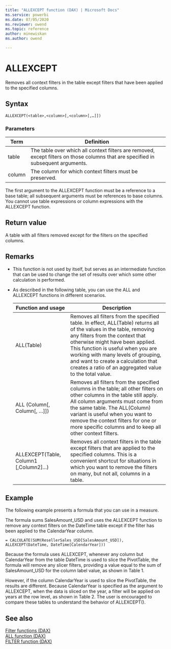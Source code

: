 ```yaml
---
title: "ALLEXCEPT function (DAX) | Microsoft Docs"
ms.service: powerbi 
ms.date: 07/05/2020
ms.reviewer: owend
ms.topic: reference
author: minewiskan
ms.author: owend

---
```

# ALLEXCEPT

Removes all context filters in the table except filters that have been applied to the specified columns.  
  
## Syntax  
  
```dax
ALLEXCEPT(<table>,<column>[,<column>[,…]])  
```
  
### Parameters  
  
|Term|Definition|  
|--------|--------------|  
|table|The table over which all context filters are removed, except filters on those columns that are specified in subsequent arguments.|  
|column|The column for which context filters must be preserved.|  
  
The first argument to the ALLEXCEPT function must be a reference to a base table; all subsequent arguments must be references to base columns. You cannot use table expressions or column expressions with the ALLEXCEPT function.  
  
## Return value

A table with all filters removed except for the filters on the specified columns.  
  
## Remarks

- This function is not used by itself, but serves as an intermediate function that can be used to change the set of results over which some other calculation is performed.  
  
- As described in the following table, you can use the ALL and ALLEXCEPT functions in different scenarios.  
  
    |Function and usage|Description|  
    |----------------------|---------------|  
    |ALL(Table)|Removes all filters from the specified table. In effect, ALL(Table) returns all of the values in the table, removing any filters from the context that otherwise might have been applied. This function is useful when you are working with many levels of grouping, and want to create a calculation that creates a ratio of an aggregated value to the total value.|  
    |ALL (Column[, Column[, …]])|Removes all filters from the specified columns in the table; all other filters on other columns in the table still apply. All column arguments must come from the same table. The ALL(Column) variant is useful when you want to remove the context filters for one or more specific columns and to keep all other context filters.|  
    |ALLEXCEPT(Table, Column1 [,Column2]...)|Removes all context filters in the table except filters that are applied to the specified columns. This is a convenient shortcut for situations in which you want to remove the filters on many, but not all, columns in a table.|  
  
## Example

The following example presents a formula that you can use in a measure.  
  
The formula sums SalesAmount_USD and uses the ALLEXCEPT function to remove any context filters on the DateTime table except if the filter has been applied to the CalendarYear column.  
  
```dax
= CALCULATE(SUM(ResellerSales_USD[SalesAmount_USD]), ALLEXCEPT(DateTime, DateTime[CalendarYear]))  
```

Because the formula uses ALLEXCEPT, whenever any column but CalendarYear from the table DateTime is used to slice the PivotTable, the formula will remove any slicer filters, providing a value equal to the sum of SalesAmount_USD for the column label value, as shown in Table 1.  
  
However, if the column CalendarYear is used to slice the PivotTable, the results are different. Because CalendarYear is specified as the argument to ALLEXCEPT, when the data is sliced on the year, a filter will be applied on years at the row level, as shown in Table 2. The user is encouraged to compare these tables to understand the behavior of ALLEXCEPT().  
  
## See also

[Filter functions &#40;DAX&#41;](filter-functions-dax.md)  
[ALL function &#40;DAX&#41;](all-function-dax.md)  
[FILTER function &#40;DAX&#41;](filter-function-dax.md)  
  
